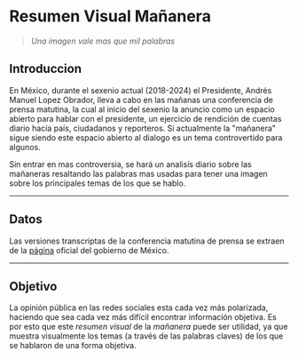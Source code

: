 # Resumen Visual Mañanera

> *Una imagen vale mas que mil palabras*

## Introduccion

En México, durante el sexenio actual (2018-2024) el Presidente, Andrés Manuel Lopez Obrador, lleva a cabo en las mañanas una conferencia de prensa matutina, la cual al inicio del sexenio la anuncio como un espacio abierto para hablar con el presidente, un ejercicio de rendición de cuentas diario hacía país, ciudadanos y reporteros. Si actualmente la "mañanera" sigue siendo este espacio abierto al dialogo es un tema controvertido para algunos. 

Sin entrar en mas controversia, se hará un analisís diario sobre las mañaneras resaltando las palabras mas usadas para tener una imagen sobre los principales temas de los que se hablo.

-----

## Datos

Las versiones transcriptas de la conferencia matutina de prensa se extraen de la [página](https://www.gob.mx/presidencia/archivo/articulos?idiom=es&&filter_origin=archive&category=764) oficial del gobierno de México.

-----

## Objetivo

La opinión pública en las redes sociales esta cada vez más polarizada, haciendo que sea cada vez más difícil encontrar información objetiva. Es por esto que este *resumen visual* de la *mañanera* puede ser utilidad, ya que muestra visualmente los temas (a través de las palabras claves) de los que se hablaron de una forma objetiva.
